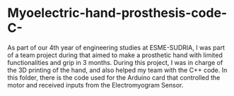 # Myoelectric-hand-prosthesis-code-C-
As part of our 4th year of engineering studies at ESME-SUDRIA, I was part of a team project during that aimed to make a prosthetic hand with limited functionalities and grip in 3 months. During this project, I was in charge of the 3D printing of the hand, and also helped my team with the C++ code. In this folder, there is the code used for the Arduino card that controlled the motor and received inputs from the Electromyogram Sensor. 
